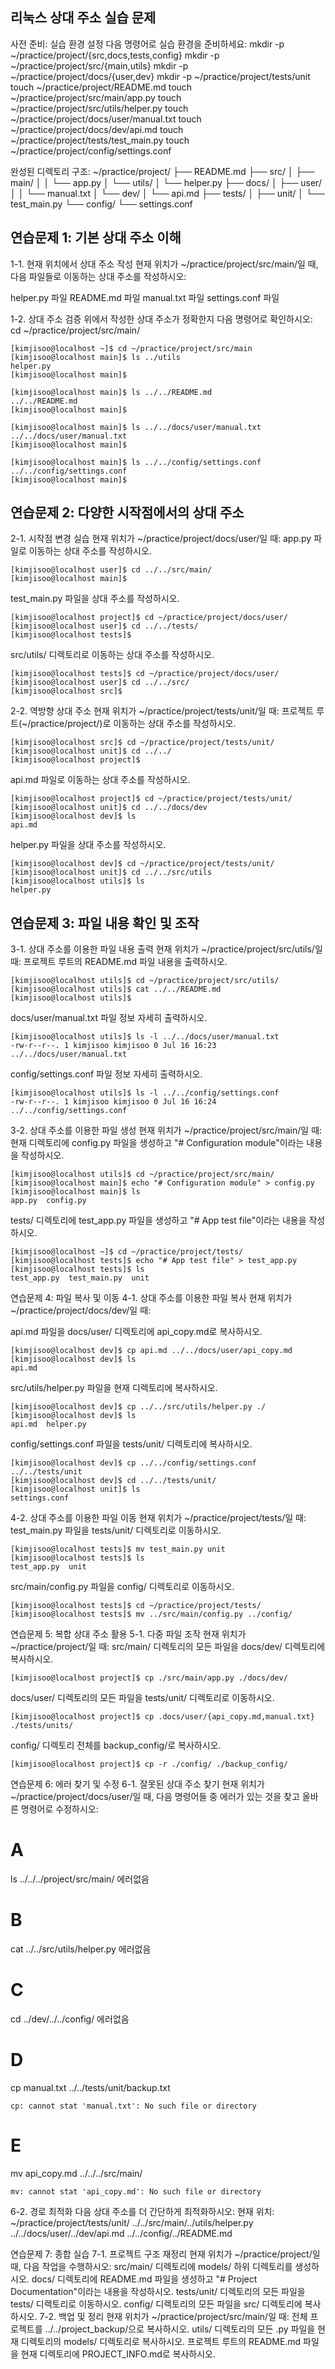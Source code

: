 ## 리눅스 상대 주소 실습 문제
사전 준비: 실습 환경 설정
다음 명령어로 실습 환경을 준비하세요:
mkdir -p ~/practice/project/{src,docs,tests,config}
mkdir -p ~/practice/project/src/{main,utils}
mkdir -p ~/practice/project/docs/{user,dev}
mkdir -p ~/practice/project/tests/unit
touch ~/practice/project/README.md
touch ~/practice/project/src/main/app.py
touch ~/practice/project/src/utils/helper.py
touch ~/practice/project/docs/user/manual.txt
touch ~/practice/project/docs/dev/api.md
touch ~/practice/project/tests/test_main.py
touch ~/practice/project/config/settings.conf

완성된 디렉토리 구조:
~/practice/project/
├── README.md
├── src/
│   ├── main/
│   │   └── app.py
│   └── utils/
│       └── helper.py
├── docs/
│   ├── user/
│   │   └── manual.txt
│   └── dev/
│       └── api.md
├── tests/
│   ├── unit/
│   └── test_main.py
└── config/
    └── settings.conf


## 연습문제 1: 기본 상대 주소 이해
1-1. 현재 위치에서 상대 주소 작성
현재 위치가 ~/practice/project/src/main/일 때, 다음 파일들로 이동하는 상대 주소를 작성하시오:

helper.py 파일 
README.md 파일 
manual.txt 파일 
settings.conf 파일 

1-2. 상대 주소 검증
위에서 작성한 상대 주소가 정확한지 다음 명령어로 확인하시오:
cd ~/practice/project/src/main/
```
[kimjisoo@localhost ~]$ cd ~/practice/project/src/main
[kimjisoo@localhost main]$ ls ../utils
helper.py
[kimjisoo@localhost main]$ 
```
```
[kimjisoo@localhost main]$ ls ../../README.md 
../../README.md
[kimjisoo@localhost main]$ 
```
```
[kimjisoo@localhost main]$ ls ../../docs/user/manual.txt
../../docs/user/manual.txt
[kimjisoo@localhost main]$ 
```
```
[kimjisoo@localhost main]$ ls ../../config/settings.conf
../../config/settings.conf
[kimjisoo@localhost main]$ 
```
## 연습문제 2: 다양한 시작점에서의 상대 주소
2-1. 시작점 변경 실습
현재 위치가 ~/practice/project/docs/user/일 때:
app.py 파일로 이동하는 상대 주소를 작성하시오.
```
[kimjisoo@localhost user]$ cd ../../src/main/
[kimjisoo@localhost main]$ 
```
test_main.py 파일을 상대 주소를 작성하시오.
```
[kimjisoo@localhost project]$ cd ~/practice/project/docs/user/
[kimjisoo@localhost user]$ cd ../../tests/
[kimjisoo@localhost tests]$ 
```
src/utils/ 디렉토리로 이동하는 상대 주소를 작성하시오.
```
[kimjisoo@localhost tests]$ cd ~/practice/project/docs/user/
[kimjisoo@localhost user]$ cd ../../src/
[kimjisoo@localhost src]$ 
```

2-2. 역방향 상대 주소
현재 위치가 ~/practice/project/tests/unit/일 때:
프로젝트 루트(~/practice/project/)로 이동하는 상대 주소를 작성하시오.
```
[kimjisoo@localhost src]$ cd ~/practice/project/tests/unit/
[kimjisoo@localhost unit]$ cd ../../
[kimjisoo@localhost project]$
```
api.md 파일로 이동하는 상대 주소를 작성하시오.
```
[kimjisoo@localhost project]$ cd ~/practice/project/tests/unit/
[kimjisoo@localhost unit]$ cd ../../docs/dev
[kimjisoo@localhost dev]$ ls
api.md
```

helper.py 파일을 상대 주소를 작성하시오.
```
[kimjisoo@localhost dev]$ cd ~/practice/project/tests/unit/
[kimjisoo@localhost unit]$ cd ../../src/utils
[kimjisoo@localhost utils]$ ls
helper.py
```


## 연습문제 3: 파일 내용 확인 및 조작
3-1. 상대 주소를 이용한 파일 내용 출력
현재 위치가 ~/practice/project/src/utils/일 때:
프로젝트 루트의 README.md 파일 내용을 출력하시오.
```
[kimjisoo@localhost utils]$ cd ~/practice/project/src/utils/
[kimjisoo@localhost utils]$ cat ../../README.md
[kimjisoo@localhost utils]$ 
```
docs/user/manual.txt 파일 정보 자세히 출력하시오.
```
[kimjisoo@localhost utils]$ ls -l ../../docs/user/manual.txt 
-rw-r--r--. 1 kimjisoo kimjisoo 0 Jul 16 16:23 ../../docs/user/manual.txt
```

config/settings.conf 파일 정보 자세히 출력하시오.
```
[kimjisoo@localhost utils]$ ls -l ../../config/settings.conf
-rw-r--r--. 1 kimjisoo kimjisoo 0 Jul 16 16:24 ../../config/settings.conf
```
3-2. 상대 주소를 이용한 파일 생성
현재 위치가 ~/practice/project/src/main/일 때:
현재 디렉토리에 config.py 파일을 생성하고 "# Configuration module"이라는 내용을 작성하시오.
```
[kimjisoo@localhost utils]$ cd ~/practice/project/src/main/
[kimjisoo@localhost main]$ echo "# Configuration module" > config.py
[kimjisoo@localhost main]$ ls
app.py  config.py
```
tests/ 디렉토리에 test_app.py 파일을 생성하고 "# App test file"이라는 내용을 작성하시오.
```
[kimjisoo@localhost ~]$ cd ~/practice/project/tests/
[kimjisoo@localhost tests]$ echo "# App test file" > test_app.py
[kimjisoo@localhost tests]$ ls
test_app.py  test_main.py  unit
```

연습문제 4: 파일 복사 및 이동
4-1. 상대 주소를 이용한 파일 복사
현재 위치가 ~/practice/project/docs/dev/일 때:

api.md 파일을 docs/user/ 디렉토리에 api_copy.md로 복사하시오.
```
[kimjisoo@localhost dev]$ cp api.md ../../docs/user/api_copy.md 
[kimjisoo@localhost dev]$ ls
api.md
```
src/utils/helper.py 파일을 현재 디렉토리에 복사하시오.
```
[kimjisoo@localhost dev]$ cp ../../src/utils/helper.py ./
[kimjisoo@localhost dev]$ ls
api.md  helper.py
```
config/settings.conf 파일을 tests/unit/ 디렉토리에 복사하시오.
```
[kimjisoo@localhost dev]$ cp ../../config/settings.conf ../../tests/unit
[kimjisoo@localhost dev]$ cd ../../tests/unit/
[kimjisoo@localhost unit]$ ls
settings.conf
```
4-2. 상대 주소를 이용한 파일 이동
현재 위치가 ~/practice/project/tests/일 때:
test_main.py 파일을 tests/unit/ 디렉토리로 이동하시오.
```
[kimjisoo@localhost tests]$ mv test_main.py unit
[kimjisoo@localhost tests]$ ls
test_app.py  unit
```
src/main/config.py 파일을 config/ 디렉토리로 이동하시오.
```
[kimjisoo@localhost tests]$ cd ~/practice/project/tests/
[kimjisoo@localhost tests]$ mv ../src/main/config.py ../config/
```

연습문제 5: 복합 상대 주소 활용
5-1. 다중 파일 조작
현재 위치가 ~/practice/project/일 때:
src/main/ 디렉토리의 모든 파일을 docs/dev/ 디렉토리에 복사하시오.
```
[kimjisoo@localhost project]$ cp ./src/main/app.py ./docs/dev/ 
```
docs/user/ 디렉토리의 모든 파일을 tests/unit/ 디렉토리로 이동하시오.
```
[kimjisoo@localhost project]$ cp .docs/user/{api_copy.md,manual.txt} ./tests/units/
```
config/ 디렉토리 전체를 backup_config/로 복사하시오.
```
[kimjisoo@localhost project]$ cp -r ./config/ ./backup_config/
```



연습문제 6: 에러 찾기 및 수정
6-1. 잘못된 상대 주소 찾기
현재 위치가 ~/practice/project/docs/user/일 때, 다음 명령어들 중 에러가 있는 것을 찾고 올바른 명령어로 수정하시오:
# A
ls ../../../project/src/main/
에러없음

# B
cat ../../src/utils/helper.py
에러없음

# C
cd ../dev/../../config/
에러없음

# D
cp manual.txt ../../tests/unit/backup.txt
```
cp: cannot stat 'manual.txt': No such file or directory
```


# E
mv api_copy.md ../../../src/main/
```
mv: cannot stat 'api_copy.md': No such file or directory
```

6-2. 경로 최적화
다음 상대 주소를 더 간단하게 최적화하시오:
현재 위치: ~/practice/project/tests/unit/
../../src/main/../utils/helper.py
../../docs/user/../dev/api.md
../../config/../README.md

연습문제 7: 종합 실습
7-1. 프로젝트 구조 재정리
현재 위치가 ~/practice/project/일 때, 다음 작업을 수행하시오:
src/main/ 디렉토리에 models/ 하위 디렉토리를 생성하시오.
docs/ 디렉토리에 README.md 파일을 생성하고 "# Project Documentation"이라는 내용을 작성하시오.
tests/unit/ 디렉토리의 모든 파일을 tests/ 디렉토리로 이동하시오.
config/ 디렉토리의 모든 파일을 src/ 디렉토리에 복사하시오.
7-2. 백업 및 정리
현재 위치가 ~/practice/project/src/main/일 때:
전체 프로젝트를 ../../project_backup/으로 복사하시오.
utils/ 디렉토리의 모든 .py 파일을 현재 디렉토리의 models/ 디렉토리로 복사하시오.
프로젝트 루트의 README.md 파일을 현재 디렉토리에 PROJECT_INFO.md로 복사하시오.
